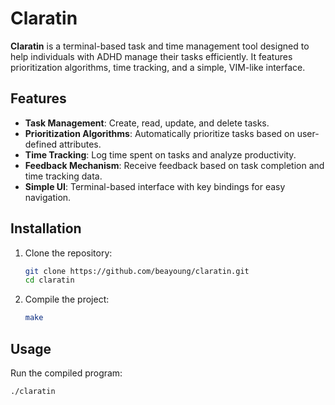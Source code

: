 # Claratin

**Claratin** is a terminal-based task and time management tool designed to help individuals with ADHD manage their tasks efficiently. It features prioritization algorithms, time tracking, and a simple, VIM-like interface.

## Features

- **Task Management**: Create, read, update, and delete tasks.
- **Prioritization Algorithms**: Automatically prioritize tasks based on user-defined attributes.
- **Time Tracking**: Log time spent on tasks and analyze productivity.
- **Feedback Mechanism**: Receive feedback based on task completion and time tracking data.
- **Simple UI**: Terminal-based interface with key bindings for easy navigation.

## Installation

1. Clone the repository:
    ```bash
    git clone https://github.com/beayoung/claratin.git
    cd claratin
    ```

2. Compile the project:
    ```bash
    make
    ```

## Usage

Run the compiled program:
```bash
./claratin
```
